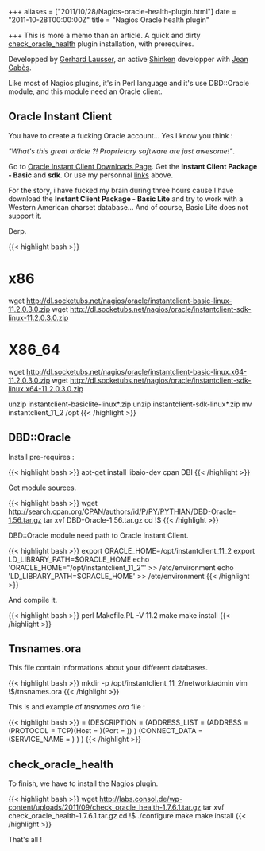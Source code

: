 +++
aliases = ["2011/10/28/Nagios-oracle-health-plugin.html"]
date = "2011-10-28T00:00:00Z"
title = "Nagios Oracle health plugin"

+++
This is more a memo than an article. A quick and dirty [check_oracle_health][1] plugin installation, with prerequires.

Developped by [Gerhard Lausser][2], an active [Shinken][3] developper with [Jean Gabès][4].

Like most of Nagios plugins, it's in Perl language and it's use DBD::Oracle module, and this module need an Oracle client.

## Oracle Instant Client

You have to create a fucking Oracle account... Yes I know you think :

_"What's this great article ?! Proprietary software are just awesome!"_.

Go to [Oracle Instant Client Downloads Page][5]. Get the __Instant Client Package - Basic__ and __sdk__.
Or use my personnal [links][6] above.

For the story, i have fucked my brain during three hours cause I have download the __Instant Client Package - Basic Lite__ and try to work with a Western American charset database... And of course, Basic Lite does not support it.

Derp.

{{< highlight bash >}}
# x86
wget http://dl.socketubs.net/nagios/oracle/instantclient-basic-linux-11.2.0.3.0.zip
wget http://dl.socketubs.net/nagios/oracle/instantclient-sdk-linux-11.2.0.3.0.zip
# X86_64
wget http://dl.socketubs.net/nagios/oracle/instantclient-basic-linux.x64-11.2.0.3.0.zip
wget http://dl.socketubs.net/nagios/oracle/instantclient-sdk-linux.x64-11.2.0.3.0.zip

unzip instantclient-basiclite-linux*.zip
unzip instantclient-sdk-linux*.zip
mv instantclient_11_2 /opt
{{< /highlight >}}

## DBD::Oracle

Install pre-requires :

{{< highlight bash >}}
apt-get install libaio-dev
cpan DBI
{{< /highlight >}}

Get module sources.

{{< highlight bash >}}
wget http://search.cpan.org/CPAN/authors/id/P/PY/PYTHIAN/DBD-Oracle-1.56.tar.gz
tar xvf DBD-Oracle-1.56.tar.gz
cd !$
{{< /highlight >}}

DBD::Oracle module need path to Oracle Instant Client.

{{< highlight bash >}}
export ORACLE_HOME=/opt/instantclient_11_2
export LD_LIBRARY_PATH=$ORACLE_HOME
echo 'ORACLE_HOME="/opt/instantclient_11_2"' >> /etc/environment
echo 'LD_LIBRARY_PATH=$ORACLE_HOME' >> /etc/environment
{{< /highlight >}}

And compile it.

{{< highlight bash >}}
perl Makefile.PL -V 11.2
make
make install
{{< /highlight >}}

## Tnsnames.ora

This file contain informations about your different databases.

{{< highlight bash >}}
mkdir -p /opt/instantclient_11_2/network/admin
vim !$/tnsnames.ora
{{< /highlight >}}

This is and example of _tnsnames.ora_ file :

{{< highlight bash >}}
<addressname> =
 (DESCRIPTION =
   (ADDRESS_LIST =
     (ADDRESS = (PROTOCOL = TCP)(Host = <hostname>)(Port = <port>))
   )
 (CONNECT_DATA =
   (SERVICE_NAME = <sid>)
 )
)
{{< /highlight >}}

## check_oracle_health

To finish, we have to install the Nagios plugin.

{{< highlight bash >}}
wget http://labs.consol.de/wp-content/uploads/2011/09/check_oracle_health-1.7.6.1.tar.gz
tar xvf check_oracle_health-1.7.6.1.tar.gz
cd !$
./configure
make
make install
{{< /highlight >}}

That's all !

[1]: http://labs.consol.de/nagios/check_oracle_health
[2]: https://github.com/lausser
[3]: http://www.shinken-monitoring.org/
[4]: https://github.com/naparuba
[5]: http://www.oracle.com/technetwork/database/features/instant-client/index-097480.html
[6]: http://dl.socketubs.net/nagios/oracle/
